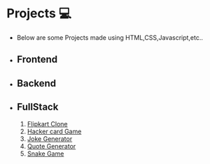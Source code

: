# Projects :computer:
- Below are some Projects made using HTML,CSS,Javascript,etc..
- ## Frontend

- ## Backend

- ## FullStack

  1) <a href="Frontend/FLIPKART CLONE/">Flipkart Clone</a>
  2) <a href="Frontend/Hacker-card game/">Hacker card Game</a>
  3) <a href="Frontend/Joke_Generator/">Joke Generator</a>
  4) <a href="Frontend/Quote-Generator/">Quote Generator</a>
  5) <a href="Frontend/Snake-Game/">Snake Game</a>  
